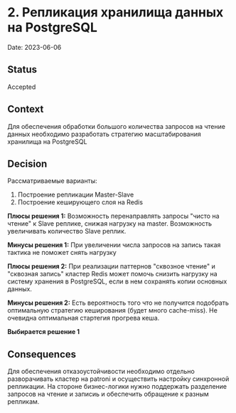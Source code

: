 # 2. Репликация хранилища данных на PostgreSQL

Date: 2023-06-06

## Status

Accepted

## Context

Для обеспечения обработки большого количества запросов на чтение данных необходимо разработать стратегию масштабирования хранилища на PostgreSQL

## Decision

Рассматриваемые варианты:
1. Построение репликации Master-Slave
2. Построение кеширующего слоя на Redis

**Плюсы решения 1:**
Возможность перенаправлять запросы "чисто на чтение" к Slave реплике, снижая нагрузку на master. Возможность увеличивать количество Slave реплик.

**Минусы решения 1:**
При увеличении числа запросов на запись такая тактика не поможет снять нагрузку

**Плюсы решения 2:**
При реализации паттернов "сквозное чтение" и "сквозная запись" кластер Redis может помочь снизить нагрузку на систему хранения в PostgreSQL, если в нем сохранять копии основных данных.

**Минусы решения 2:**
Есть вероятность того что не получится подобрать оптимальную стратегию кеширования (будет много cache-miss). Не очевидна оптимальная стартегия прогрева кеша.

**Выбирается решение 1**

## Consequences
Для обеспечения отказоустойчивости необходимо отдельно разворачивать кластер на patroni и осуществить настройку синхронной репликации.
На стороне бизнес-логики нужно поддержать разделение запросов на чтение и записиь и обеспечить обращение к разным репликам.